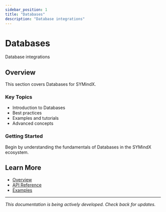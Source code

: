 ```yaml
---
sidebar_position: 1
title: "Databases"
description: "Database integrations"
---
```


# Databases

Database integrations

## Overview

This section covers Databases for SYMindX.

### Key Topics

- Introduction to Databases
- Best practices
- Examples and tutorials
- Advanced concepts

### Getting Started

Begin by understanding the fundamentals of Databases in the SYMindX ecosystem.

## Learn More

- [Overview](/docs/01-overview)
- [API Reference](/docs/03-api-reference)
- [Examples](/docs/17-examples)

---

*This documentation is being actively developed. Check back for updates.*
